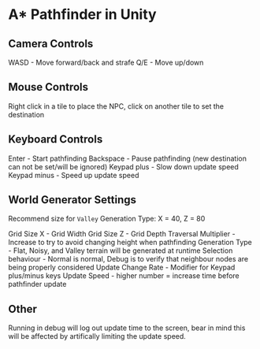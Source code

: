 A* Pathfinder in Unity
=

## Camera Controls

WASD - Move forward/back and strafe
Q/E - Move up/down

## Mouse Controls

Right click in a tile to place the NPC, click on another tile to set the destination

## Keyboard Controls

Enter - Start pathfinding
Backspace - Pause pathfinding (new destination can not be set/will be ignored)
Keypad plus - Slow down update speed
Keypad minus - Speed up update speed

## World Generator Settings

Recommend size for `Valley` Generation Type: X = 40, Z = 80

Grid Size X - Grid Width
Grid Size Z - Grid Depth
Traversal Multiplier - Increase to try to avoid changing height when pathfinding
Generation Type - Flat, Noisy, and Valley terrain will be generated at runtime
Selection behaviour - Normal is normal, Debug is to verify that neighbour nodes are being properly considered
Update Change Rate - Modifier for Keypad plus/minus keys
Update Speed - higher number = increase time before pathfinder update

## Other

Running in debug will log out update time to the screen, bear in mind this will be affected by artifically limiting the update speed.


